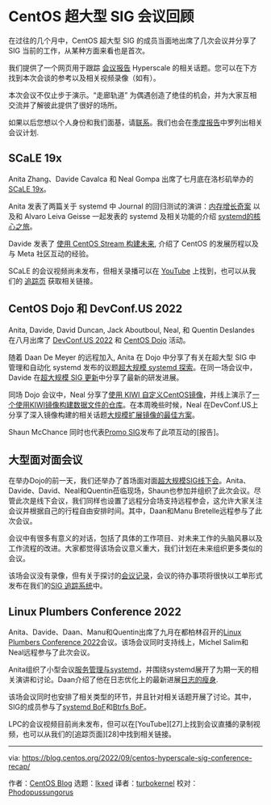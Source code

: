[#]: subject: "CentOS Hyperscale SIG conference recap"
[#]: via: "https://blog.centos.org/2022/09/centos-hyperscale-sig-conference-recap/"
[#]: author: "CentOS Blog https://blog.centos.org"
[#]: collector: "lkxed"
[#]: translator: "turbokernel"
[#]: reviewer: "Phodopussungorus"
[#]: publisher: " "
[#]: url: " "

CentOS 超大型 SIG 会议回顾
======

在过往的几个月中，CentOS 超大型 SIG 的成员当面地出席了几次会议并分享了 SIG 当前的工作，从某种方面来看也是首次。

我们提供了一个网页用于跟踪 [会议报告][1] Hyperscale 的相关话题。您可以在下方找到本次会谈的参考以及相关视频录像（如有）。

本次会议不仅止步于演示。“走廊轨道” 为偶遇创造了绝佳的机会，并为大家互相交流并了解彼此提供了很好的场所。

如果以后您想以个人身份和我们面基，请[联系][2]。我们也会在[季度报告][3]中罗列出相关会议计划.

## SCaLE 19x

Anita Zhang、Davide Cavalca 和 Neal Gompa 出席了七月底在洛杉矶举办的 [SCaLE 19x][4]。

Anita 发表了两篇关于 systemd 中 Journal 的回归测试的演讲：[内存增长奇案][5] 以及和 Alvaro Leiva Geisse 一起发表的 systemd 及相关功能的介绍 [ systemd的核心之旅][6]。

Davide 发表了 [使用 CentOS Stream 构建未来][7], 介绍了 CentOS 的发展历程以及与 Meta 社区互动的经验。

SCaLE 的会议视频尚未发布，但相关录播可以在 [YouTube][8] 上找到，也可以从我们的 [追踪页][9] 获取相关链接。

## CentOS Dojo 和 DevConf.US 2022

Anita, Davide, David Duncan, Jack Aboutboul, Neal, 和 Quentin Deslandes 在八月出席了 [DevConf.US 2022][10] 和 [CentOS Dojo][11] 活动。

随着 Daan De Meyer 的远程加入, Anita 在 Dojo 中分享了有关在超大型 SIG 中管理和自动化 systemd 发布的议题[超大规模 systemd 探索][12]。在同一场会议中，Davide 在[超大规模 SIG 更新][13]中分享了最新的研发进展。

同场 Dojo 会议中，Neal 分享了[使用 KIWI 自定义CentOS镜像][14]，并线上演示了[一个使用KIWI镜像构建数据文件的仓库][15]。在本周晚些时候，Neal 在DevConf.US上分享了深入镜像构建的相关话题[大规模扩展镜像的最佳方案][16]。

Shaun McChance 同时也代表[Promo SIG][18]发布了此项互动的[报告]。

## 大型面对面会议

在举办Dojo的前一天，我们还举办了首场面对面[超大规模SIG线下会][19]。Anita、Davide、David、Neal和Quentin莅临现场，Shaun也参加并组织了此次会议。尽管此次是线下会议，我们同样也设置了远程分会场支持远程参会，这允许大家关注会议并根据自己的行程自由安排时间。其中，Daan和Manu Bretelle远程参与了此次会议。

会议中有很多有意义的对话，包括了具体的工作项目、对未来工作的头脑风暴以及工作流程的改进。大家都觉得该场会议意义重大，我们计划在未来组织更多类似的会议。

该场会议没有录像，但有关于探讨的[会议记录][20]，会议的待办事项将很快以工单形式发布在我们的[SIG 追踪系统][21]中。

## Linux Plumbers Conference 2022

Anita、Davide、Daan、Manu和Quentin出席了九月在都柏林召开的[Linux Plumbers Conference 2022][22]会议。该场会议同时支持线上，Michel Salim和Neal远程参与了此次会议。

Anita组织了小型会议[服务管理与systemd][23]，并围绕systemd展开了为期一天的相关演讲和讨论。Daan介绍了他在日志优化上的最新进展[日志的瘦身][24].

该场会议同时也安排了相关类型的环节，并且针对相关话题开展了讨论。其中，SIG的成员参与了[systemd BoF][25]和[Btrfs BoF][26]。

LPC的会议视频目前尚未发布，但可以在[YouTube][27]上找到会议直播的录制视频，也可以从我们的[追踪页面][28]中找到相关链接。

--------------------------------------------------------------------------------

via: https://blog.centos.org/2022/09/centos-hyperscale-sig-conference-recap/

作者：[CentOS Blog][a]
选题：[lkxed][b]
译者：[turbokernel](https://github.com/turbokernel)
校对：[Phodopussungorus](https://github.com/Phodopussungorus)

[a]: https://blog.centos.org
[b]: https://github.com/lkxed
[1]: https://sigs.centos.org/hyperscale/communication/talks/
[2]: https://sigs.centos.org/hyperscale/communication/channels/
[3]: https://sigs.centos.org/hyperscale/communication/reports/
[4]: https://www.socallinuxexpo.org/scale/19x
[5]: https://www.socallinuxexpo.org/scale/19x/presentations/curious-case-memory-growth
[6]: https://www.socallinuxexpo.org/scale/19x/presentations/journey-heart-systemd
[7]: https://www.socallinuxexpo.org/scale/19x/presentations/building-future-centos-stream
[8]: https://www.youtube.com/user/socallinuxexpo/videos
[9]: https://www.devconf.info/us/
[10]: https://wiki.centos.org/Events/Dojo/DevConfUS2022
[11]: https://www.youtube.com/watch?v=PdbyYqrvlnY
[12]: https://www.youtube.com/watch?v=aXO0eLMkCDI
[13]: https://www.youtube.com/watch?v=RKeFR4R2IeA
[14]: https://pagure.io/centos-kiwi-examples
[15]: https://devconfus2022.sched.com/event/14TEW/golden-images-for-scaling-up-with-the-best-of-them
[16]: https://lists.centos.org/pipermail/centos-promo/2022-September/007298.html
[17]: https://wiki.centos.org/SpecialInterestGroup/Promo
[18]: https://lists.centos.org/pipermail/centos-devel/2022-July/120462.html
[19]: https://pagure.io/centos-sig-hyperscale/sig/blob/main/f/meetups/20220816-boston-meetup.md
[20]: https://pagure.io/centos-sig-hyperscale/sig/issues
[21]: https://lpc.events/event/16/
[22]: https://lpc.events/event/16/sessions/146/
[23]: https://lpc.events/event/16/contributions/1185/
[24]: https://lpc.events/event/16/contributions/1399/
[25]: https://lpc.events/event/16/contributions/1300/
[26]: https://www.youtube.com/c/LinuxPlumbersConference/videos
